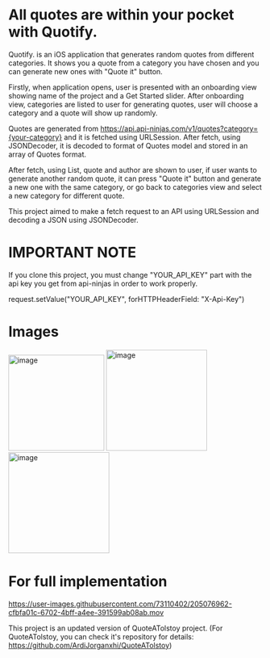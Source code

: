 # All quotes are within your pocket with Quotify.

Quotify. is an iOS application that generates random quotes from different categories. It shows you a quote from a category you have chosen and you can generate new ones with "Quote it" button.

Firstly, when application opens, user is presented with an onboarding view showing name of the project and a Get Started slider. 
After onboarding view, categories are listed to user for generating quotes, user will choose a category and a quote will show up randomly.

Quotes are generated from https://api.api-ninjas.com/v1/quotes?category={your-category} and it is fetched using URLSession. After fetch, using JSONDecoder, it is decoded to format of Quotes model and stored in an array of Quotes format.

After fetch, using List, quote and author are shown to user, if user wants to generate another random quote, it can press "Quote it" button and generate a new one with the same category, or go back to categories view and select a new category for different quote.

This project aimed to make a fetch request to an API using URLSession and decoding a JSON using JSONDecoder. 

# IMPORTANT NOTE

If you clone this project, you must change "YOUR_API_KEY" part with the api key you get from api-ninjas in order to work properly.

request.setValue("YOUR_API_KEY", forHTTPHeaderField: "X-Api-Key")


# Images
<p float="left">
<img width="190" alt="image" src="https://user-images.githubusercontent.com/73110402/205076035-15cd0566-da0a-492e-b1a5-c98ac4b1510f.png">
<img width="200" alt="image" src="https://user-images.githubusercontent.com/73110402/205076466-9388e7b7-21c2-421a-afb8-3723911be512.png">
<img width="200" alt="image" src="https://user-images.githubusercontent.com/73110402/205076543-4b46f38c-3d4b-4f43-8fdd-fc58ebdeace5.png">

</p>


# For full implementation




https://user-images.githubusercontent.com/73110402/205076962-cfbfa01c-6702-4bff-a4ee-391599ab08ab.mov






This project is an updated version of QuoteATolstoy project. (For QuoteATolstoy, you can check it's repository for details: https://github.com/ArdiJorganxhi/QuoteATolstoy)





